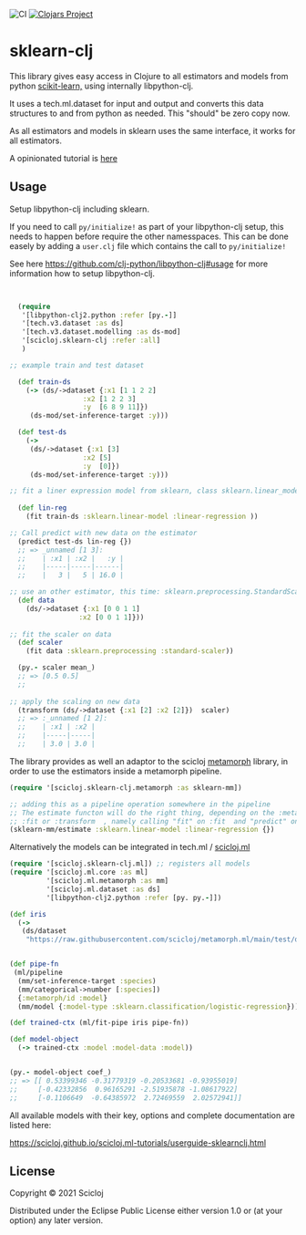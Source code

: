 ![CI](https://github.com/scicloj/sklearn-clj/actions/workflows/ci.yml/badge.svg)
[![Clojars Project](https://img.shields.io/clojars/v/org.scicloj/sklearn-clj.svg)](https://clojars.org/org.scicloj/sklearn-clj)

# sklearn-clj

This library gives easy access in Clojure to all estimators and models from python [scikit-learn,](https://scikit-learn.org/)
using internally libpython-clj.


It uses a tech.ml.dataset for input and output and converts this data structures to and from python as needed. This "should" be zero copy now.

As all estimators and models in sklearn uses the same interface,  it works for all estimators.

A opinionated tutorial is [here](https://scicloj.github.io/clojure-data-tutorials/projects/ml/sklearn-clj/)

## Usage

Setup libpython-clj including sklearn.

If you need to call `py/initialize!` as part of your libpython-clj setup, this needs to happen before require
the other namesspaces. This can be done easely by adding a `user.clj` file which contains the call to `py/initialize!`  

See here https://github.com/clj-python/libpython-clj#usage for more information how to setup libpython-clj.



```clojure

 
  (require
   '[libpython-clj2.python :refer [py.-]]
   '[tech.v3.dataset :as ds]
   '[tech.v3.dataset.modelling :as ds-mod]
   '[scicloj.sklearn-clj :refer :all]
   )

;; example train and test dataset 

  (def train-ds
    (-> (ds/->dataset {:x1 [1 1 2 2]
                  :x2 [1 2 2 3]
                  :y  [6 8 9 11]})
     (ds-mod/set-inference-target :y)))

  (def test-ds
    (->
     (ds/->dataset {:x1 [3]
                  :x2 [5]
                  :y  [0]})
     (ds-mod/set-inference-target :y)))

;; fit a liner expression model from sklearn, class sklearn.linear_model.LinearRegression
 
  (def lin-reg
    (fit train-ds :sklearn.linear-model :linear-regression ))

;; Call predict with new data on the estimator
  (predict test-ds lin-reg {})
  ;; => _unnamed [1 3]:
  ;;    | :x1 | :x2 |   :y |
  ;;    |-----|-----|------|
  ;;    |   3 |   5 | 16.0 |

;; use an other estimator, this time: sklearn.preprocessing.StandardScaler
  (def data
    (ds/->dataset {:x1 [0 0 1 1]
                 :x2 [0 0 1 1]}))
                 
;; fit the scaler on data                 
  (def scaler
    (fit data :sklearn.preprocessing :standard-scaler))

  (py.- scaler mean_)
  ;; => [0.5 0.5]
  ;;
  
;; apply the scaling on new data  
  (transform (ds/->dataset {:x1 [2] :x2 [2]})  scaler)
  ;; => :_unnamed [1 2]:
  ;;    | :x1 | :x2 |
  ;;    |-----|-----|
  ;;    | 3.0 | 3.0 |

```

The library provides as well an adaptor to the scicloj [metamorph](https://github.com/scicloj/metamorph)  library, in order to use the estimators inside a metamorph pipeline.


```clojure
(require '[scicloj.sklearn-clj.metamorph :as sklearn-mm])

;; adding this as a pipeline operation somewhere in the pipeline
;; The estimate functon will do the right thing, depending on the :metamorph/mode   key being
;; :fit or :transform  , namely calling "fit" on :fit  and "predict" on :transform
(sklearn-mm/estimate :sklearn.linear-model :linear-regression {})
```


Alternatively the models can be integrated in tech.ml / [scicloj.ml](https://github.com/scicloj/scicloj.ml)

``` clojure
(require '[scicloj.sklearn-clj.ml]) ;; registers all models
(require '[scicloj.ml.core :as ml]
         '[scicloj.ml.metamorph :as mm]
         '[scicloj.ml.dataset :as ds]
         '[libpython-clj2.python :refer [py. py.-]])

(def iris
  (->
   (ds/dataset
    "https://raw.githubusercontent.com/scicloj/metamorph.ml/main/test/data/iris.csv" {:key-fn keyword})))


(def pipe-fn   
 (ml/pipeline
  (mm/set-inference-target :species)
  (mm/categorical->number [:species])
  {:metamorph/id :model}
  (mm/model {:model-type :sklearn.classification/logistic-regression})))

(def trained-ctx (ml/fit-pipe iris pipe-fn))

(def model-object
  (-> trained-ctx :model :model-data :model))


(py.- model-object coef_)
;; => [[ 0.53399346 -0.31779319 -0.20533681 -0.93955019]
;;     [-0.42332856  0.96165291 -2.51935878 -1.08617922]
;;     [-0.1106649  -0.64385972  2.72469559  2.02572941]]

```

All available models with their key, options and complete documentation are listed here:



https://scicloj.github.io/scicloj.ml-tutorials/userguide-sklearnclj.html

## License

Copyright © 2021 Scicloj

Distributed under the Eclipse Public License either version 1.0 or (at
your option) any later version.
